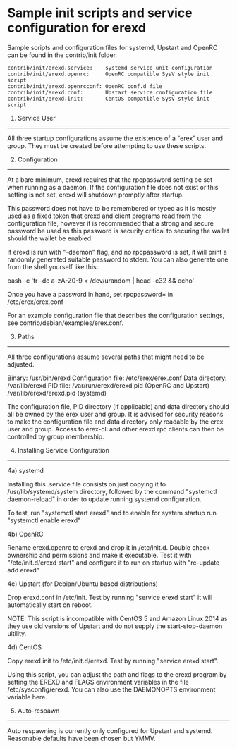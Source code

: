 Sample init scripts and service configuration for erexd
==========================================================

Sample scripts and configuration files for systemd, Upstart and OpenRC
can be found in the contrib/init folder.

    contrib/init/erexd.service:    systemd service unit configuration
    contrib/init/erexd.openrc:     OpenRC compatible SysV style init script
    contrib/init/erexd.openrcconf: OpenRC conf.d file
    contrib/init/erexd.conf:       Upstart service configuration file
    contrib/init/erexd.init:       CentOS compatible SysV style init script

1. Service User
---------------------------------

All three startup configurations assume the existence of a "erex" user
and group.  They must be created before attempting to use these scripts.

2. Configuration
---------------------------------

At a bare minimum, erexd requires that the rpcpassword setting be set
when running as a daemon.  If the configuration file does not exist or this
setting is not set, erexd will shutdown promptly after startup.

This password does not have to be remembered or typed as it is mostly used
as a fixed token that erexd and client programs read from the configuration
file, however it is recommended that a strong and secure password be used
as this password is security critical to securing the wallet should the
wallet be enabled.

If erexd is run with "-daemon" flag, and no rpcpassword is set, it will
print a randomly generated suitable password to stderr.  You can also
generate one from the shell yourself like this:

bash -c 'tr -dc a-zA-Z0-9 < /dev/urandom | head -c32 && echo'

Once you have a password in hand, set rpcpassword= in /etc/erex/erex.conf

For an example configuration file that describes the configuration settings,
see contrib/debian/examples/erex.conf.

3. Paths
---------------------------------

All three configurations assume several paths that might need to be adjusted.

Binary:              /usr/bin/erexd
Configuration file:  /etc/erex/erex.conf
Data directory:      /var/lib/erexd
PID file:            /var/run/erexd/erexd.pid (OpenRC and Upstart)
                     /var/lib/erexd/erexd.pid (systemd)

The configuration file, PID directory (if applicable) and data directory
should all be owned by the erex user and group.  It is advised for security
reasons to make the configuration file and data directory only readable by the
erex user and group.  Access to erex-cli and other erexd rpc clients
can then be controlled by group membership.

4. Installing Service Configuration
-----------------------------------

4a) systemd

Installing this .service file consists on just copying it to
/usr/lib/systemd/system directory, followed by the command
"systemctl daemon-reload" in order to update running systemd configuration.

To test, run "systemctl start erexd" and to enable for system startup run
"systemctl enable erexd"

4b) OpenRC

Rename erexd.openrc to erexd and drop it in /etc/init.d.  Double
check ownership and permissions and make it executable.  Test it with
"/etc/init.d/erexd start" and configure it to run on startup with
"rc-update add erexd"

4c) Upstart (for Debian/Ubuntu based distributions)

Drop erexd.conf in /etc/init.  Test by running "service erexd start"
it will automatically start on reboot.

NOTE: This script is incompatible with CentOS 5 and Amazon Linux 2014 as they
use old versions of Upstart and do not supply the start-stop-daemon uitility.

4d) CentOS

Copy erexd.init to /etc/init.d/erexd. Test by running "service erexd start".

Using this script, you can adjust the path and flags to the erexd program by
setting the EREXD and FLAGS environment variables in the file
/etc/sysconfig/erexd. You can also use the DAEMONOPTS environment variable here.

5. Auto-respawn
-----------------------------------

Auto respawning is currently only configured for Upstart and systemd.
Reasonable defaults have been chosen but YMMV.

